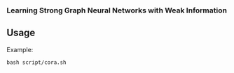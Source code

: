 ### Learning Strong Graph Neural Networks with Weak Information

## Usage

Example:

```
bash script/cora.sh
```
